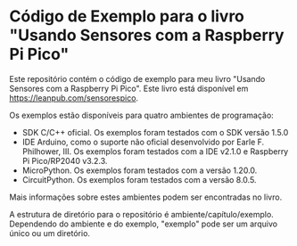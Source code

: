 # Código de Exemplo para o livro "Usando Sensores com a Raspberry Pi Pico"

Este repositório contém o código de exemplo para meu livro "Usando Sensores com a Raspberry Pi Pico". Este livro está disponível em https://leanpub.com/sensorespico.

Os exemplos estão disponíveis para quatro ambientes de programação:


* SDK C/C++ oficial. Os exemplos foram testados com o SDK versão 1.5.0
* IDE Arduino, como o suporte não oficial desenvolvido por Earle F. Philhower, III. Os exemplos foram testados com a IDE v2.1.0 e Raspberry Pi Pico/RP2040 v3.2.3.
* MicroPython. Os exemplos foram testados com a versão 1.20.0.
* CircuitPython. Os exemplos foram testados com a versão 8.0.5.

Mais informações sobre estes ambientes podem ser encontradas no livro.

A estrutura de diretório para o repositório é ambiente/capítulo/exemplo. Dependendo do ambiente e do exemplo, "exemplo" pode ser um arquivo único ou um diretório.
